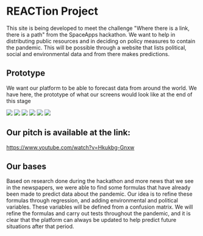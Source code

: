 # REACTion Project

This site is being developed to meet the challenge "Where there is a link, there is a path" from the SpaceApps hackathon. 
We want to help in distributing public resources and in deciding on policy measures to contain the pandemic. 
This will be possible through a website that lists political, social and environmental data and from there makes predictions.

## Prototype

We want our platform to be able to forecast data from around the world. 
We have here, the prototype of what our screens would look like at the end of this stage

<img src="./screen1.jpg">
<img src="./screen2.jpg">
<img src="./screen3.jpg">
<img src="./screen4.jpg">
<img src="./screen5.jpg">
<img src="./screen6.jpg">

## Our pitch is available at the link:

https://www.youtube.com/watch?v=Hkukbg-Gnxw

## Our bases

Based on research done during the hackathon and more news that we see in the newspapers, 
we were able to find some formulas that have already been made to predict data about the pandemic.
Our idea is to refine these formulas through regression, and adding environmental and political variables. 
These variables will be defined from a confusion matrix. 
We will refine the formulas and carry out tests throughout the pandemic, 
and it is clear that the platform can always be updated to help predict future situations after that period.
